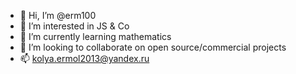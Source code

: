 - 👋 Hi, I’m @erm100
- 👀 I’m interested in JS & Со
- 🌱 I’m currently learning mathematics
- 💞️ I’m looking to collaborate on open source/commercial projects
-  📫 kolya.ermol2013@yandex.ru
